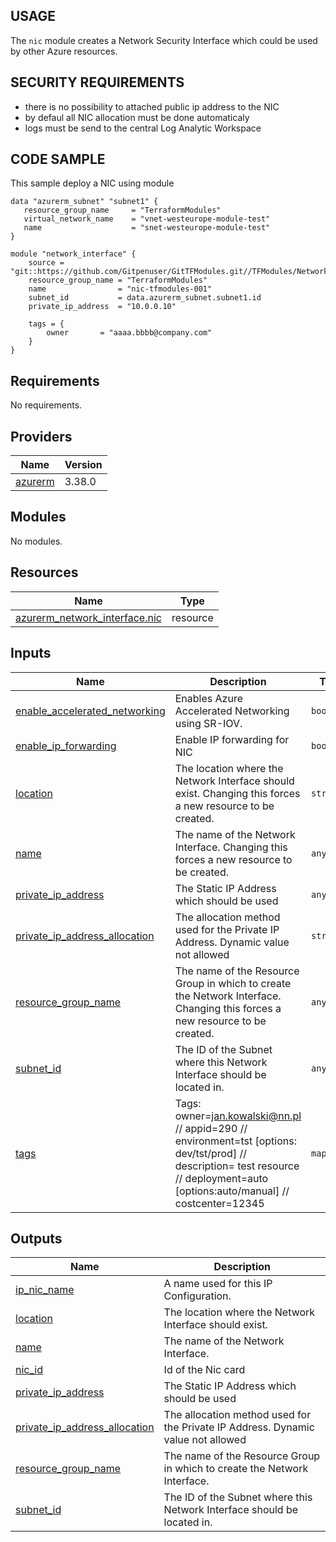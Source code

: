 ## USAGE
The `nic` module creates a Network Security Interface which could be used by other Azure resources.

## SECURITY REQUIREMENTS
- there is no possibility to attached public ip address to the NIC
- by defaul all NIC allocation must be done automaticaly
- logs must be send to the central Log Analytic Workspace

## CODE SAMPLE

This sample deploy a NIC using module

```hcl
data "azurerm_subnet" "subnet1" {
   resource_group_name     = "TerraformModules"
   virtual_network_name    = "vnet-westeurope-module-test"
   name                    = "snet-westeurope-module-test"
}

module "network_interface" {
    source = "git::https://github.com/Gitpenuser/GitTFModules.git//TFModules/NetworkInterface"
    resource_group_name = "TerraformModules"
    name                = "nic-tfmodules-001"
    subnet_id           = data.azurerm_subnet.subnet1.id
    private_ip_address  = "10.0.0.10"

    tags = {
        owner       = "aaaa.bbbb@company.com"
    }
}
```

## Requirements

No requirements.

## Providers

| Name | Version |
|------|---------|
| <a name="provider_azurerm"></a> [azurerm](#provider\_azurerm) | 3.38.0 |

## Modules

No modules.

## Resources

| Name | Type |
|------|------|
| [azurerm_network_interface.nic](https://registry.terraform.io/providers/hashicorp/azurerm/latest/docs/resources/network_interface) | resource |

## Inputs

| Name | Description | Type | Default | Required |
|------|-------------|------|---------|:--------:|
| <a name="input_enable_accelerated_networking"></a> [enable\_accelerated\_networking](#input\_enable\_accelerated\_networking) | Enables Azure Accelerated Networking using SR-IOV. | `bool` | `false` | no |
| <a name="input_enable_ip_forwarding"></a> [enable\_ip\_forwarding](#input\_enable\_ip\_forwarding) | Enable IP forwarding for NIC | `bool` | `false` | no |
| <a name="input_location"></a> [location](#input\_location) | The location where the Network Interface should exist. Changing this forces a new resource to be created. | `string` | `"westeurope"` | no |
| <a name="input_name"></a> [name](#input\_name) | The name of the Network Interface. Changing this forces a new resource to be created. | `any` | n/a | yes |
| <a name="input_private_ip_address"></a> [private\_ip\_address](#input\_private\_ip\_address) | The Static IP Address which should be used | `any` | n/a | yes |
| <a name="input_private_ip_address_allocation"></a> [private\_ip\_address\_allocation](#input\_private\_ip\_address\_allocation) | The allocation method used for the Private IP Address. Dynamic value not allowed | `string` | `"Static"` | no |
| <a name="input_resource_group_name"></a> [resource\_group\_name](#input\_resource\_group\_name) | The name of the Resource Group in which to create the Network Interface. Changing this forces a new resource to be created. | `any` | n/a | yes |
| <a name="input_subnet_id"></a> [subnet\_id](#input\_subnet\_id) | The ID of the Subnet where this Network Interface should be located in. | `any` | n/a | yes |
| <a name="input_tags"></a> [tags](#input\_tags) | Tags: owner=jan.kowalski@nn.pl // appid=290 // environment=tst [options: dev/tst/prod] // description= test resource // deployment=auto [options:auto/manual] // costcenter=12345 | `map(any)` | `{}` | no |

## Outputs

| Name | Description |
|------|-------------|
| <a name="output_ip_nic_name"></a> [ip\_nic\_name](#output\_ip\_nic\_name) | A name used for this IP Configuration. |
| <a name="output_location"></a> [location](#output\_location) | The location where the Network Interface should exist. |
| <a name="output_name"></a> [name](#output\_name) | The name of the Network Interface. |
| <a name="output_nic_id"></a> [nic\_id](#output\_nic\_id) | Id of the Nic card |
| <a name="output_private_ip_address"></a> [private\_ip\_address](#output\_private\_ip\_address) | The Static IP Address which should be used |
| <a name="output_private_ip_address_allocation"></a> [private\_ip\_address\_allocation](#output\_private\_ip\_address\_allocation) | The allocation method used for the Private IP Address. Dynamic value not allowed |
| <a name="output_resource_group_name"></a> [resource\_group\_name](#output\_resource\_group\_name) | The name of the Resource Group in which to create the Network Interface. |
| <a name="output_subnet_id"></a> [subnet\_id](#output\_subnet\_id) | The ID of the Subnet where this Network Interface should be located in. |
